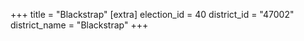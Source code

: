 +++
title = "Blackstrap"
[extra]
election_id = 40
district_id = "47002"
district_name = "Blackstrap"
+++
